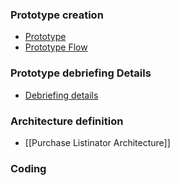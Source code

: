 ### Prototype creation
- [Prototype](https://www.figma.com/file/HQfY5y66G4PsOC1CvvWqje/Untitled?node-id=0%3A1)
- [Prototype Flow](https://www.figma.com/proto/HQfY5y66G4PsOC1CvvWqje/Untitled?node-id=1%3A3&scaling=scale-down&page-id=0%3A1&starting-point-node-id=1%3A3)

### Prototype debriefing Details
- [Debriefing details](https://miro.com/app/board/o9J_l7bZIsM=/?moveToWidget=3458764527133240724&cot=14)
### Architecture definition
- [[Purchase Listinator Architecture]]

### Coding